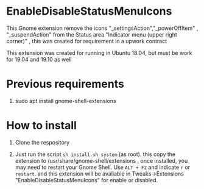 # EnableDisableStatusMenuIcons

This Gnome extension remove the icons "_settingsAction","_powerOffItem" , "_suspendAction" from the Status area "Indicator menu (upper right corner)" , this was created for requirement in a upwork contract

This extension was created for running in Ubuntu 18.04, but must be work for 19.04 and 19.10 as well

# Previous requirements
1) sudo apt install gnome-shell-extensions


# How to install
1) Clone the respository 

2) Just run the script `sh install.sh system` (as root). this copy the extension to /usr/share/gnome-shell/extensions , once installed, you may need to restart your Gnome Shell. Use `ALT + F2` and indicate `r` or `restart`. and this extension will be avaliable in Tweaks->Extensions "EnableDisableStatusMenuIcons" for enable or disabled.


